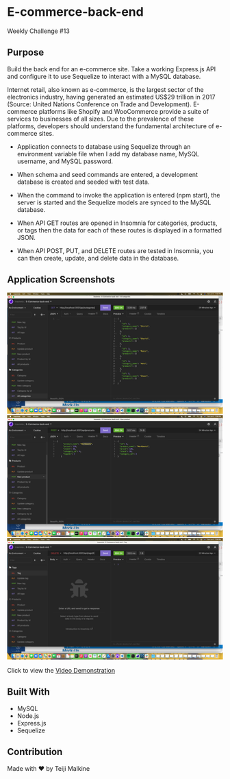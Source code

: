 # E-commerce-back-end
Weekly Challenge #13

## Purpose

Build the back end for an e-commerce site. Take a working Express.js API and configure it to use Sequelize to interact with a MySQL database.

Internet retail, also known as e-commerce, is the largest sector of the electronics industry, having generated an estimated US$29 trillion in 2017 (Source: United Nations Conference on Trade and Development). E-commerce platforms like Shopify and WooCommerce provide a suite of services to businesses of all sizes. Due to the prevalence of these platforms, developers should understand the fundamental architecture of e-commerce sites.

- Application connects to database using Sequelize through an environment variable file when I add my database name, MySQL username, and MySQL password.

- When schema and seed commands are entered, a development database is created and seeded with test data.

- When the command to invoke the application is entered (npm start), the server is started and the Sequelize models are synced to the MySQL database.

- When API GET routes are opened in Insomnia for categories, products, or tags
then the data for each of these routes is displayed in a formatted JSON.

- When API POST, PUT, and DELETE routes are tested in Insomnia, you can then create, update, and delete data in the database.

## Application Screenshots

![Getting Started](./Screen%20Shot%202022-06-05%20at%207.56.36%20PM.png)
![Getting Started](./Screen%20Shot%202022-06-05%20at%207.56.43%20PM.png)
![Getting Started](./Screen%20Shot%202022-06-05%20at%207.56.51%20PM.png)

Click to view the [Video Demonstration](https://drive.google.com/file/d/1TAzdS_wjXniWtn0e5p81odJAWOlvW00o/view)

## Built With

- MySQL
- Node.js
- Express.js
- Sequelize

## Contribution
Made with ❤️ by Teiji Malkine

